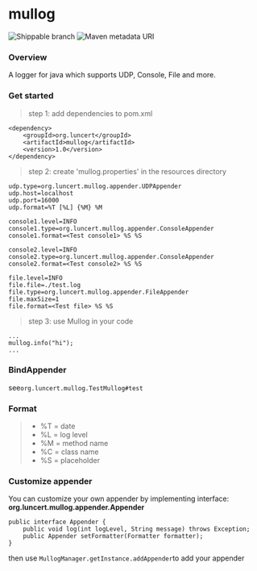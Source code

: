 
# mullog

![Shippable branch](https://img.shields.io/shippable/5444c5ecb904a4b21567b0ff/master.svg) ![Maven metadata URI](https://img.shields.io/maven-metadata/v/http/central.maven.org/maven2/com/google/code/gson/gson/maven-metadata.xml.svg)

### Overview
A logger for java which supports UDP, Console, File and more.
### Get started
> step 1: add dependencies to pom.xml
```
<dependency>
    <groupId>org.luncert</groupId>
    <artifactId>mullog</artifactId>
    <version>1.0</version>
</dependency>
```

> step 2: create 'mullog.properties' in the resources directory
```
udp.type=org.luncert.mullog.appender.UDPAppender
udp.host=localhost
udp.port=16000
udp.format=%T [%L] {%M} %M

console1.level=INFO
console1.type=org.luncert.mullog.appender.ConsoleAppender
console1.format=<Test console1> %S %S

console2.level=INFO
console2.type=org.luncert.mullog.appender.ConsoleAppender
console2.format=<Test console2> %S %S

file.level=INFO
file.file=./test.log
file.type=org.luncert.mullog.appender.FileAppender
file.maxSize=1
file.format=<Test file> %S %S
```

> step 3: use Mullog in your code
```
...
mullog.info("hi");
...
```

### BindAppender
see```org.luncert.mullog.TestMullog#test```

### Format
> * %T = date
> * %L = log level
> * %M = method name
> * %C = class name
> * %S = placeholder

### Customize appender
You can customize your own appender by implementing interface: <b>org.luncert.mullog.appender.Appender</b>
```
public interface Appender {
    public void log(int logLevel, String message) throws Exception;
    public Appender setFormatter(Formatter formatter);
}
```
then use ```MullogManager.getInstance.addAppender```to add your appender